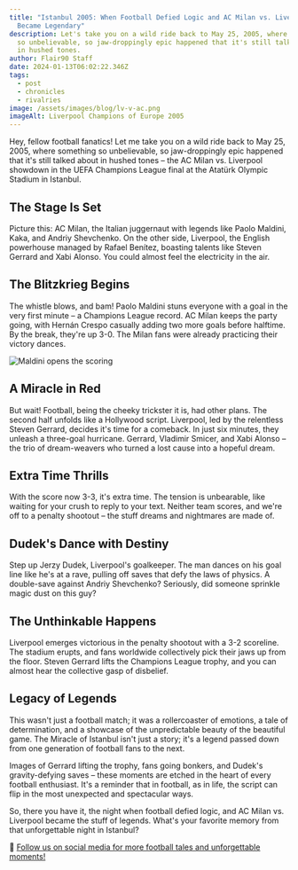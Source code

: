 ```yaml
---
title: "Istanbul 2005: When Football Defied Logic and AC Milan vs. Liverpool
  Became Legendary"
description: Let's take you on a wild ride back to May 25, 2005, where something
  so unbelievable, so jaw-droppingly epic happened that it's still talked about
  in hushed tones.
author: Flair90 Staff
date: 2024-01-13T06:02:22.346Z
tags:
  - post
  - chronicles
  - rivalries
image: /assets/images/blog/lv-v-ac.png
imageAlt: Liverpool Champions of Europe 2005
---
```

Hey, fellow football fanatics! Let me take you on a wild ride back to May 25, 2005, where something so unbelievable, so jaw-droppingly epic happened that it's still talked about in hushed tones – the AC Milan vs. Liverpool showdown in the UEFA Champions League final at the Atatürk Olympic Stadium in Istanbul.

## The Stage Is Set

Picture this: AC Milan, the Italian juggernaut with legends like Paolo Maldini, Kaka, and Andriy Shevchenko. On the other side, Liverpool, the English powerhouse managed by Rafael Benítez, boasting talents like Steven Gerrard and Xabi Alonso. You could almost feel the electricity in the air.

## The Blitzkrieg Begins

The whistle blows, and bam! Paolo Maldini stuns everyone with a goal in the very first minute – a Champions League record. AC Milan keeps the party going, with Hernán Crespo casually adding two more goals before halftime. By the break, they're up 3-0. The Milan fans were already practicing their victory dances.

![Maldini opens the scoring](/assets/blog/maldini-2005.jpeg)

## A Miracle in Red

But wait! Football, being the cheeky trickster it is, had other plans. The second half unfolds like a Hollywood script. Liverpool, led by the relentless Steven Gerrard, decides it's time for a comeback. In just six minutes, they unleash a three-goal hurricane. Gerrard, Vladimir Smicer, and Xabi Alonso – the trio of dream-weavers who turned a lost cause into a hopeful dream.

## Extra Time Thrills

With the score now 3-3, it's extra time. The tension is unbearable, like waiting for your crush to reply to your text. Neither team scores, and we're off to a penalty shootout – the stuff dreams and nightmares are made of.

## Dudek's Dance with Destiny

Step up Jerzy Dudek, Liverpool's goalkeeper. The man dances on his goal line like he's at a rave, pulling off saves that defy the laws of physics. A double-save against Andriy Shevchenko? Seriously, did someone sprinkle magic dust on this guy?

## The Unthinkable Happens

Liverpool emerges victorious in the penalty shootout with a 3-2 scoreline. The stadium erupts, and fans worldwide collectively pick their jaws up from the floor. Steven Gerrard lifts the Champions League trophy, and you can almost hear the collective gasp of disbelief.

## Legacy of Legends

This wasn't just a football match; it was a rollercoaster of emotions, a tale of determination, and a showcase of the unpredictable beauty of the beautiful game. The Miracle of Istanbul isn't just a story; it's a legend passed down from one generation of football fans to the next.

Images of Gerrard lifting the trophy, fans going bonkers, and Dudek's gravity-defying saves – these moments are etched in the heart of every football enthusiast. It's a reminder that in football, as in life, the script can flip in the most unexpected and spectacular ways.

So, there you have it, the night when football defied logic, and AC Milan vs. Liverpool became the stuff of legends. What's your favorite memory from that unforgettable night in Istanbul?

🔗 [Follow us on social media for more football tales and unforgettable moments!](#)
